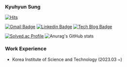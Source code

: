 ### Kyuhyun Sung
[![Hits](https://hits.seeyoufarm.com/api/count/incr/badge.svg?url=https%3A%2F%2Fgithub.com%2Fhyunskyu&count_bg=%237DFF5F&title_bg=%23FF0C0C&icon=&icon_color=%237A7272&title=hits&edge_flat=false)](https://hits.seeyoufarm.com)

 [![Gmail Badge](https://img.shields.io/badge/Gmail-d14836?style=flat-square&logo=Gmail&logoColor=white&link=mailto:hyunskyu@gmail.com)](mailto:hyunskyu@gmail.com) [![Linkedin Badge](https://img.shields.io/badge/-LinkedIn-blue?style=flat-square&logo=Linkedin&logoColor=white&link=https://www.linkedin.com/in/kyuhyun-sung-b7894b188/)](https://www.linkedin.com/in/kyuhyun-sung-b7894b188/)  [![Tech Blog Badge](http://img.shields.io/badge/-Tech%20blog-black?style=flat-square&logo=github&link=https://clean-dragon.tistory.com//)](https://clean-dragon.tistory.com//)
	

[![Solved.ac Profile](http://mazassumnida.wtf/api/v2/generate_badge?boj=hyunskyu)](https://solved.ac/hyunskyu/)   ![Anurag's GitHub stats](https://github-readme-stats.vercel.app/api?username=hyunskyu&show_icons=true&theme=radical)

### Work Experience
- Korea Institute of Science and Technology (2023.03 ~)


